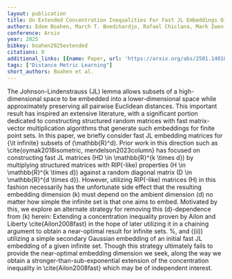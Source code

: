 ```yaml
---
layout: publication
title: On Extended Concentration Inequalities For Fast JL Embeddings Of Infinite Sets
authors: Edem Boahen, March T. Boedihardjo, Rafael Chiclana, Mark Iwen
conference: Arxiv
year: 2025
bibkey: boahen2025extended
citations: 0
additional_links: [{name: Paper, url: 'https://arxiv.org/abs/2501.14010'}]
tags: ["Distance Metric Learning"]
short_authors: Boahen et al.
---
```

The Johnson-Lindenstrauss (JL) lemma allows subsets of a high-dimensional
space to be embedded into a lower-dimensional space while approximately
preserving all pairwise Euclidean distances. This important result has inspired
an extensive literature, with a significant portion dedicated to constructing
structured random matrices with fast matrix-vector multiplication algorithms
that generate such embeddings for finite point sets. In this paper, we briefly
consider fast JL embedding matrices for \{\it infinite\} subsets of
\(\mathbb\{R\}^d\). Prior work in this direction such as \cite\{oymak2018isometric,
mendelson2023column\} has focused on constructing fast JL matrices \(HD \in
\mathbb\{R\}^\{k \times d\}\) by multiplying structured matrices with RIP(-like)
properties \(H \in \mathbb\{R\}^\{k \times d\}\) against a random diagonal matrix \(D
\in \mathbb\{R\}^\{d \times d\}\). However, utilizing RIP(-like) matrices \(H\) in
this fashion necessarily has the unfortunate side effect that the resulting
embedding dimension \(k\) must depend on the ambient dimension \(d\) no matter how
simple the infinite set is that one aims to embed. Motivated by this, we
explore an alternate strategy for removing this \(d\)-dependence from \(k\) herein:
Extending a concentration inequality proven by Ailon and Liberty
\cite\{Ailon2008fast\} in the hope of later utilizing it in a chaining argument
to obtain a near-optimal result for infinite sets. %, and \((ii)\) utilizing a
simple secondary Gaussian embedding of an initial fast JL embedding of a given
infinite set.
  Though this strategy ultimately fails to provide the near-optimal embedding
dimension we seek, along the way we obtain a stronger-than-sub-exponential
extension of the concentration inequality in \cite\{Ailon2008fast\} which may be
of independent interest.